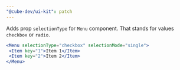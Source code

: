 ```yaml
---
"@cube-dev/ui-kit": patch
---
```


Adds prop `selectionType` for `Menu` component. That stands for values `checkbox` or `radio`.

```jsx
<Menu selectionType="checkbox" selectionMode="single">
 <Item key="1">Item 1</Item>
 <Item key="2">Item 2</Item>
</Menu>
```

